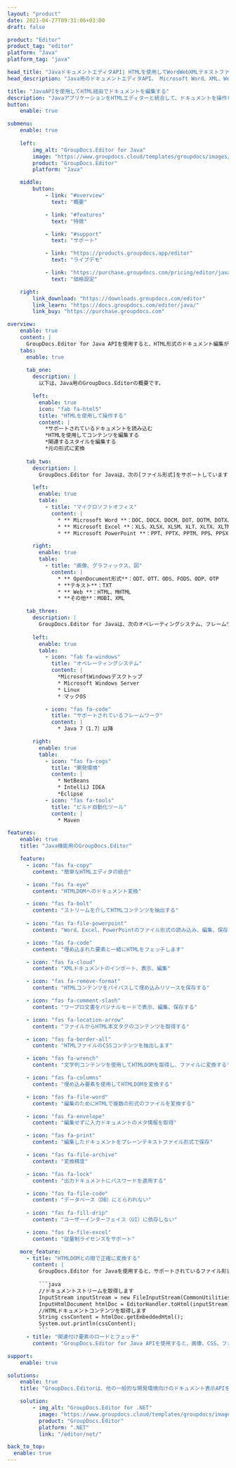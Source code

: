 ```yaml
---
layout: "product"
date: 2021-04-27T09:31:06+03:00
draft: false

product: "Editor"
product_tag: "editor"
platform: "Java"
platform_tag: "java"

head_title: "JavaドキュメントエディタAPI| HTMLを使用してWordWebXMLテキストファイルを編集する"
head_description: "Java用のドキュメントエディタAPI。 Microsoft Word、XML、Web、およびWebをロードします。テキストファイルをHTMLに変換し、操作後に元の形式に変換します."

title: "JavaAPIを使用してHTML経由でドキュメントを編集する"
description: "JavaアプリケーションをHTMLエディターと統合して、ドキュメントを操作し、元の形式に変換し直します."
button:
    enable: true

submenu:
    enable: true
    
    left:
        img_alt: "GroupDocs.Editor for Java"
        image: "https://www.groupdocs.cloud/templates/groupdocs/images/product-logos/groupdocs-editor-java.png"
        product: "GroupDocs.Editor"
        platform: "Java"

    middle:
        button:
            - link: "#overview"
              text: "概要"

            - link: "#features"
              text: "特徴"

            - link: "#support"
              text: "サポート"

            - link: "https://products.groupdocs.app/editor"
              text: "ライブデモ"

            - link: "https://purchase.groupdocs.com/pricing/editor/java"
              text: "価格設定"

    right:
        link_download: "https://downloads.groupdocs.com/editor"
        link_learn: "https://docs.groupdocs.com/editor/java/"
        link_buy: "https://purchase.groupdocs.com"

overview:
    enable: true
    content: |
      GroupDocs.Editor for Java APIを使用すると、HTML形式のドキュメント編集が可能になります。 APIは複数のドキュメント形式をサポートしており、外部、オープンソース、または有料のHTMLエディターと統合できます。 Editor APIは、ドキュメントの読み込み、HTMLへの変換、外部UIへのHTMLの提供、操作後にHTMLを元のドキュメントに保存する処理を行います。また、さまざまなMicrosoft Word、Excelスプレッドシート、PowerPointファイル、OpenDocument形式、XMLおよびTXTドキュメントを生成するために使用することもできます。
    tabs:
      enable: true     
      
      tab_one:
        description: |
          以下は、Java用のGroupDocs.Editorの概要です。

        left:
          enable: true
          icon: "fab fa-html5"
          title: "HTMLを使用して操作する"
          content: |
            *サポートされているドキュメントを読み込む
            *HTMLを使用してコンテンツを編集する
            *関連するスタイルを編集する
            *元の形式に変換
      
      tab_two:
        description: |
          GroupDocs.Editor for Javaは、次の[ファイル形式]をサポートしています（https://docs.groupdocs.com/editor/java/supported-document-formats/）-（PDFファイル形式のサポートは将来のバージョンで実装される予定です。）

        left:
          enable: true
          table:
            - title: "マイクロソフトオフィス"
              content: |
                * ** Microsoft Word **：DOC、DOCX、DOCM、DOT、DOTM、DOTX、FlatOPC、WordML、RTF
                * ** Microsoft Excel **：XLS、XLSX、XLSM、XLT、XLTX、XLTM、XLSB、XLAM、CSV、TSV、SXC、SpreadsheetML、DIF、DSV
                * ** Microsoft PowerPoint **：PPT、PPTX、PPTM、PPS、PPSX、PPSM、POT、POTX、POTM

        right:
          enable: true
          table:
            - title: "画像、グラフィックス、図"
              content: |
                * ** OpenDocument形式**：ODT、OTT、ODS、FODS、ODP、OTP
                * **テキスト**：TXT
                * ** Web **：HTML、MHTML
                * **その他**：MOBI、XML

      tab_three:
        description: |
          GroupDocs.Editor for Javaは、次のオペレーティングシステム、フレームワーク、およびパッケージマネージャーをサポートしています。
        
        left:
          enable: true
          table:
            - icon: "fab fa-windows"
              title: "オペレーティングシステム"
              content: |
                *MicrosoftWindowsデスクトップ
                * Microsoft Windows Server
                * Linux
                * マックOS

            - icon: "fas fa-code"
              title: "サポートされているフレームワーク"
              content: |
                * Java 7（1.7）以降

        right:
          enable: true
          table:
            - icon: "fas fa-cogs"
              title: "開発環境"
              content: |
                * NetBeans
                * IntelliJ IDEA
                *Eclipse
            - icon: "fas fa-tools"
              title: "ビルド自動化ツール"
              content: |
                * Maven

features:
    enable: true
    title: "Java機能用のGroupDocs.Editor"

    feature:
      - icon: "fas fa-copy"
        content: "簡単なHTMLエディタの統合"

      - icon: "fas fa-eye"
        content: "HTMLDOMへのドキュメント変換"

      - icon: "fas fa-bolt"
        content: "ストリームを介してHTMLコンテンツを抽出する"
      
      - icon: "fas fa-file-powerpoint"
        content: "Word、Excel、PowerPointのファイル形式の読み込み、編集、保存"

      - icon: "fas fa-code"
        content: "埋め込まれた要素と一緒にHTMLをフェッチします"

      - icon: "fas fa-cloud"
        content: "XMLドキュメントのインポート、表示、編集"

      - icon: "fas fa-remove-format"
        content: "HTMLコンテンツをバイパスして埋め込みリソースを保存する"

      - icon: "fas fa-comment-slash"
        content: "ワープロ文書をパジナルモードで表示、編集、保存する"

      - icon: "fas fa-location-arrow"
        content: "ファイルからHTML本文タグのコンテンツを取得する"

      - icon: "fas fa-border-all"
        content: "HTMLファイルのCSSコンテンツを抽出します"

      - icon: "fas fa-wrench"
        content: "文字列コンテンツを使用してHTMLDOMを取得し、ファイルに変換する"

      - icon: "fas fa-columns"
        content: "埋め込み要素を使用してHTMLDOMを変換する"

      - icon: "fas fa-file-word"
        content: "編集のためにHTMLで複数の形式のファイルを変換する"

      - icon: "fas fa-envelope"
        content: "編集せずに入力ドキュメントのメタ情報を取得"

      - icon: "fas fa-print"
        content: "編集したドキュメントをプレーンテキストファイル形式で保存"

      - icon: "fas fa-file-archive"
        content: "変換精度"

      - icon: "fas fa-lock"
        content: "出力ドキュメントにパスワードを適用する"

      - icon: "fas fa-file-code"
        content: "データベース（DB）にとらわれない"
      
      - icon: "fas fa-fill-drip"
        content: "ユーザーインターフェイス（UI）に依存しない"

      - icon: "fas fa-file-excel"
        content: "従量制ライセンスをサポート"

    more_feature:
      - title: "HTMLDOMとの間で正確に変換する"
        content: |
          GroupDocs.Editor for Javaを使用すると、サポートされているファイル形式のドキュメントをロードして、CSSなどの関連要素とともにHTMLドキュメントオブジェクトモデル（DOM）に変換するアプリケーションをJavaで構築できます。さらに、エディターJava APIを使用すると、一般的なHTMLエディターのいずれかでHTMLを編集できます。必要な変更が行われた後、GroupDocs.Editor for Javaを使用すると、この結果のHTMLを元のファイル形式に戻すことができます。
          
          ```java
          //ドキュメントストリームを取得します
          InputStream inputStream = new FileInputStream(CommonUtilities.getStoragePath("Content.HTML"));
          InputHtmlDocument htmlDoc = EditorHandler.toHtml(inputStream);
          //HTMLドキュメントコンテンツを取得します
          String cssContent = htmlDoc.getEmbeddedHtml();
          System.out.println(cssContent);
          ```
      - title: "関連付け要素のロードとフェッチ"
        content: "GroupDocs.Editor for Java APIを使用すると、画像、CSS、フォントなど、サポートされている形式のドキュメントから関連する要素をフェッチできます。次に、これらのフェッチされた関連要素をロードし、それらをトラバースして、最終的なHTMLファイルとは別に保存し、適切に管理された出力を得ることができます。."

support:
    enable: true

solutions:
    enable: true
    title: "GroupDocs.Editorは、他の一般的な開発環境向けのドキュメント表示APIを提供します"

    solution:
        - img_alt: "GroupDocs.Editor for .NET"
          image: "https://www.groupdocs.cloud/templates/groupdocs/images/product-logos/groupdocs-editor-net.png"
          product: "GroupDocs.Editor"
          platform: ".NET"
          link: "/editor/net/"

back_to_top:
  enable: true
---
```

